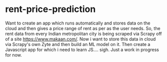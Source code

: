 # rent-price-prediction
Want to create an app which runs automatically and stores data on the cloud and then gives a price range of rent as per as the user needs.
So, the rent data from every Indian metropolitan city is being scraped via Scrapy off of a site https://www.makaan.com/. Now i want to store this data in cloud via Scrapy's own Zyte and then build an ML model on it. 
Then create a Javascript app for which i need to learn JS.... sigh. Just a work in progress for now.
